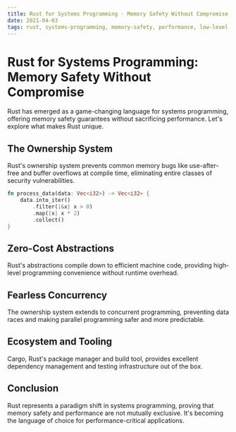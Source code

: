 ```yaml
---
title: Rust for Systems Programming - Memory Safety Without Compromise
date: 2021-04-03
tags: rust, systems-programming, memory-safety, performance, low-level
---
```


# Rust for Systems Programming: Memory Safety Without Compromise

Rust has emerged as a game-changing language for systems programming, offering memory safety guarantees without sacrificing performance. Let's explore what makes Rust unique.

## The Ownership System

Rust's ownership system prevents common memory bugs like use-after-free and buffer overflows at compile time, eliminating entire classes of security vulnerabilities.

```rust
fn process_data(data: Vec<i32>) -> Vec<i32> {
    data.into_iter()
        .filter(|&x| x > 0)
        .map(|x| x * 2)
        .collect()
}
```

## Zero-Cost Abstractions

Rust's abstractions compile down to efficient machine code, providing high-level programming convenience without runtime overhead.

## Fearless Concurrency

The ownership system extends to concurrent programming, preventing data races and making parallel programming safer and more predictable.

## Ecosystem and Tooling

Cargo, Rust's package manager and build tool, provides excellent dependency management and testing infrastructure out of the box.

## Conclusion

Rust represents a paradigm shift in systems programming, proving that memory safety and performance are not mutually exclusive. It's becoming the language of choice for performance-critical applications.